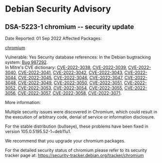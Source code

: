 
Debian Security Advisory
========================


DSA-5223-1 chromium -- security update
--------------------------------------



Date Reported:
01 Sep 2022
Affected Packages:

[chromium](https://packages.debian.org/src:chromium)

Vulnerable:
Yes
Security database references:
In the Debian bugtracking system: [Bug 987292](https://bugs.debian.org/cgi-bin/bugreport.cgi?bug=987292).  
In Mitre's CVE dictionary: [CVE-2022-3038](https://security-tracker.debian.org/tracker/CVE-2022-3038), [CVE-2022-3039](https://security-tracker.debian.org/tracker/CVE-2022-3039), [CVE-2022-3040](https://security-tracker.debian.org/tracker/CVE-2022-3040), [CVE-2022-3041](https://security-tracker.debian.org/tracker/CVE-2022-3041), [CVE-2022-3042](https://security-tracker.debian.org/tracker/CVE-2022-3042), [CVE-2022-3043](https://security-tracker.debian.org/tracker/CVE-2022-3043), [CVE-2022-3044](https://security-tracker.debian.org/tracker/CVE-2022-3044), [CVE-2022-3045](https://security-tracker.debian.org/tracker/CVE-2022-3045), [CVE-2022-3046](https://security-tracker.debian.org/tracker/CVE-2022-3046), [CVE-2022-3047](https://security-tracker.debian.org/tracker/CVE-2022-3047), [CVE-2022-3048](https://security-tracker.debian.org/tracker/CVE-2022-3048), [CVE-2022-3049](https://security-tracker.debian.org/tracker/CVE-2022-3049), [CVE-2022-3050](https://security-tracker.debian.org/tracker/CVE-2022-3050), [CVE-2022-3051](https://security-tracker.debian.org/tracker/CVE-2022-3051), [CVE-2022-3052](https://security-tracker.debian.org/tracker/CVE-2022-3052), [CVE-2022-3053](https://security-tracker.debian.org/tracker/CVE-2022-3053), [CVE-2022-3054](https://security-tracker.debian.org/tracker/CVE-2022-3054), [CVE-2022-3055](https://security-tracker.debian.org/tracker/CVE-2022-3055), [CVE-2022-3056](https://security-tracker.debian.org/tracker/CVE-2022-3056), [CVE-2022-3057](https://security-tracker.debian.org/tracker/CVE-2022-3057), [CVE-2022-3058](https://security-tracker.debian.org/tracker/CVE-2022-3058), [CVE-2022-3071](https://security-tracker.debian.org/tracker/CVE-2022-3071).  

More information:

Multiple security issues were discovered in Chromium, which could result
in the execution of arbitrary code, denial of service or information
disclosure.


For the stable distribution (bullseye), these problems have been fixed in
version 105.0.5195.52-1~deb11u1.


We recommend that you upgrade your chromium packages.


For the detailed security status of chromium please refer to
its security tracker page at:
<https://security-tracker.debian.org/tracker/chromium>





